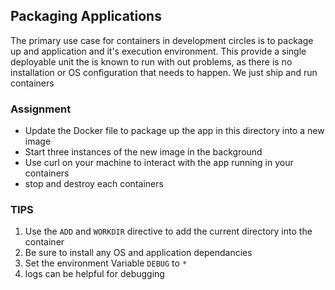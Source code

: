 Packaging Applications
----------------------

The primary use case for containers in development circles is to package up and application and it's execution environment. 
This provide a single deployable unit the is known to run with out problems, as there is no installation or OS configuration
that needs to happen. We just ship and run containers

### Assignment

* Update the Docker file to package up the app in this directory into a new image
* Start three instances of the new image in the background
* Use curl on your machine to interact with the app running in your containers
* stop and destroy each containers

### TIPS
1. Use the `ADD` and `WORKDIR` directive to add the current directory into the container
2. Be sure to install any OS and application dependancies
3. Set the environment Variable `DEBUG` to `*`
4. logs can be helpful for debugging